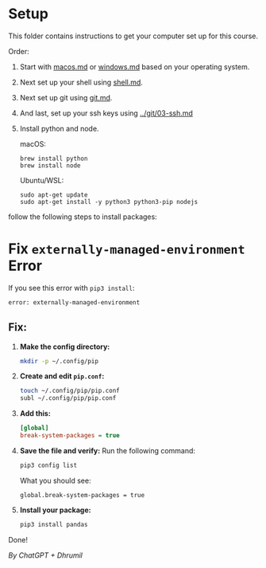 # Setup

This folder contains instructions to get your computer set up for this course.

Order:

<!--1. Upload a profile picture to [Github](https://docs.github.com/en/free-pro-team@latest/github/setting-up-and-managing-your-github-profile/personalizing-your-profile#changing-your-profile-picture) and [Slack](https://slack.com/help/articles/115005506003-Upload-a-profile-photo) (instructions linked). Please use the same picture across platforms.-->

1. Start with [macos.md](./macos.md) or [windows.md](./windows.md) based on your operating system.
2. Next set up your shell using [shell.md](./shell.md).
3. Next set up git using [git.md](./git.md).
4. And last, set up your ssh keys using [../git/03-ssh.md](../git/03-ssh.md#setup)
5. Install python and node.
  
    macOS:
    ```
    brew install python
    brew install node
    ```

    Ubuntu/WSL:
    ```
    sudo apt-get update
    sudo apt-get install -y python3 python3-pip nodejs
    ```
follow the following steps to install packages:

# Fix `externally-managed-environment` Error

If you see this error with `pip3 install`:

```bash
error: externally-managed-environment
```

## Fix:

1. **Make the config directory:**

   ```bash
   mkdir -p ~/.config/pip
   ```

2. **Create and edit `pip.conf`:**

   ```bash
   touch ~/.config/pip/pip.conf
   subl ~/.config/pip/pip.conf
   ```

3. **Add this:**

   ```ini
   [global]
   break-system-packages = true
   ```

4. **Save the file and verify:**
   Run the following command:

   ```bash
   pip3 config list
   ```

   What you should see:

   ```
   global.break-system-packages = true
   ```

5. **Install your package:**

   ```bash
   pip3 install pandas
   ```

Done!

_By ChatGPT + Dhrumil_
